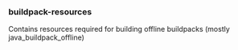 ### buildpack-resources

Contains resources required for building offline buildpacks (mostly java_buildpack_offline)

